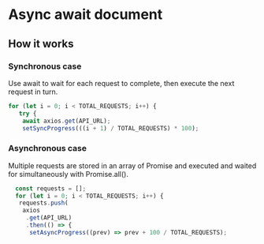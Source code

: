 # Async await document

## How it works

### Synchronous case

Use await to wait for each request to complete, then execute the next request in turn.

```typescript
for (let i = 0; i < TOTAL_REQUESTS; i++) {
   try {
    await axios.get(API_URL);
    setSyncProgress(((i + 1) / TOTAL_REQUESTS) * 100);
```

### Asynchronous case

Multiple requests are stored in an array of Promise and executed and waited for simultaneously with Promise.all().

```typescript
  const requests = [];
  for (let i = 0; i < TOTAL_REQUESTS; i++) {
   requests.push(
    axios
     .get(API_URL)
     .then(() => {
      setAsyncProgress((prev) => prev + 100 / TOTAL_REQUESTS);
```
